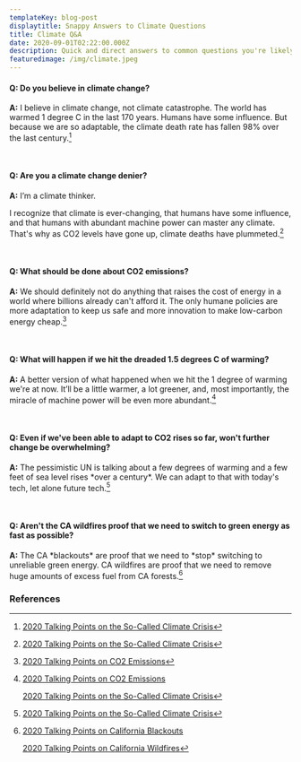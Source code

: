 ```yaml
---
templateKey: blog-post
displaytitle: Snappy Answers to Climate Questions
title: Climate Q&A
date: 2020-09-01T02:22:00.000Z
description: Quick and direct answers to common questions you're likely to encounter about climate change.
featuredimage: /img/climate.jpeg
---
```


#### Q: Do you believe in climate change?

**A:** I believe in climate change, not climate catastrophe. The world has warmed 1 degree C in the last 170 years. Humans have some influence. But because we are so adaptable, the climate death rate has fallen 98% over the last century.[^1]

</br>

#### Q: Are you a climate change denier?

**A:** I’m a climate thinker.

I recognize that climate is ever-changing, that humans have some influence, and that humans with abundant machine power can master any climate. That's why as CO2 levels have gone up, climate deaths have plummeted.[^2]

</br>

#### Q: What should be done about CO2 emissions?

**A:** We should definitely not do anything that raises the cost of energy in a world where billions already can't afford it. The only humane policies are more adaptation to keep us safe and more innovation to make low-carbon energy cheap.[^3]

</br>

#### Q: What will happen if we hit the dreaded 1.5 degrees C of warming?

**A:** A better version of what happened when we hit the 1 degree of warming we're at now. It’ll be a little warmer, a lot greener, and, most importantly, the miracle of machine power will be even more abundant.[^4]

</br>

#### Q: Even if we've been able to adapt to CO2 rises so far, won't further change be overwhelming?

**A:** The pessimistic UN is talking about a few degrees of warming and a few feet of sea level rises \*over a century\*. We can adapt to that with today's tech, let alone future tech.[^5]

</br>

#### Q: Aren't the CA wildfires proof that we need to switch to green energy as fast as possible?

**A:** The CA \*blackouts\* are proof that we need to \*stop\* switching to unreliable green energy. CA wildfires are proof that we need to remove huge amounts of excess fuel from CA forests.[^6]

### References

[^1]: [2020 Talking Points on the So-Called Climate Crisis](/climate-crisis/)
[^2]: [2020 Talking Points on the So-Called Climate Crisis](https://energytalkingpoints.com/climate-crisis/)
[^3]: [2020 Talking Points on CO2 Emissions](https://energytalkingpoints.com/co2-emissions/)
[^4]:
    [2020 Talking Points on CO2 Emissions](https://energytalkingpoints.com/co2-emissions/)

    [2020 Talking Points on the So-Called Climate Crisis](https://energytalkingpoints.com/climate-crisis/)

[^5]: [2020 Talking Points on the So-Called Climate Crisis](https://energytalkingpoints.com/climate-crisis/)
[^6]:
    [2020 Talking Points on California Blackouts](https://energytalkingpoints.com/california-blackouts/)

    [2020 Talking Points on California Wildfires](https://energytalkingpoints.com/california-wildfires/)
